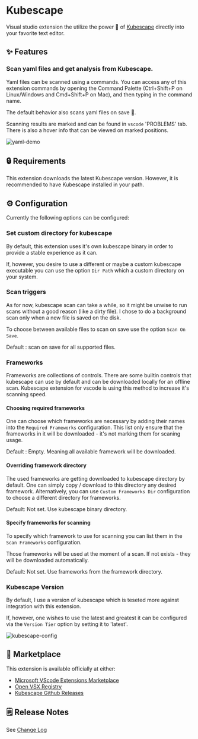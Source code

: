 # Kubescape

Visual studio extension the utilize the power 💪 of [Kubescape](https://github.com/armosec/kubescape) directly into your
favorite text editor.

## ✨ Features

### Scan yaml files and get analysis from Kubescape.

Yaml files can be scanned using a commands.
You can access any of this extension commands by opening the Command Palette (Ctrl+Shift+P on Linux/Windows and Cmd+Shift+P on Mac), and then typing in the command name.

The default behavior also scans yaml files on save 💾.

Scanning results are marked and can be found in `vscode` 'PROBLEMS' tab. There is also a hover info that can be viewed on marked positions.

![yaml-demo](./images/yaml-demo.gif)

## 🔒 Requirements

This extension downloads the latest Kubescape version.
However, it is recommended to have Kubescape installed in your path.

## ⚙️ Configuration

Currently the following options can be configured:

### Set custom directory for kubescape

By default, this extension uses it's own kubescape binary in order to provide
a stable experience as it can.

If, however, you desire to use a different or maybe a custom kubescape executable
you can use the option `Dir Path` which a custom directory on your system.

### Scan triggers

As for now, kubescape scan can take a while, so it might be unwise to run scans
without a good reason (like a dirty file). 
I chose to do a background scan only when a new file is saved on the disk.

To choose between available files to scan on save use the option `Scan On Save`.

Default : scan on save for all supported files.

### Frameworks

Frameworks are collections of controls.
There are some builtin controls that kubescape can use by default and can be
downloaded locally for an offline scan.
Kubescape extension for vscode is using this method to increase it's scanning
speed.

#### Choosing required frameworks

One can choose which frameworks are necessary by adding their names into the
`Required Frameworks` configuration. This list only ensure that the frameworks
in it will be downloaded - it's not marking them for scaning usage.

Default : Empty. Meaning all available framework will be downloaded.

#### Overriding framework directory

The used frameworks are getting downloaded to kubescape directory by default.
One can simply copy / download to this directory any desired framework.
Alternatively, you can use `Custom Frameworks Dir` configuration to choose a
different directory for frameworks.

Default: Not set. Use kubescape binary directory.

#### Specify frameworks for scanning

To specify which framework to use for scanning you can list them in the
`Scan Frameworks` configuration.

Those frameworks will be used at the moment of a scan. If not exists - they will
be downloaded automatically.

Default: Not set. Use frameworks from the framework directory.

### Kubescape Version

By default, I use a version of kubescape which is teseted more against integration
with this extension.

If, however, one wishes to use the latest and greatest it can be configured via
the `Version Tier` option by setting it to 'latest'.

![kubescape-config](./images/kubescape-config.png)

## 💼 Marketplace

This extension is available officially at either:

- [Microsoft VScode Extensions Marketplace](https://marketplace.visualstudio.com/items?itemName=kubescape.kubescape)
- [Open VSX Registry](https://open-vsx.org/extension/kubescape/kubescape)
- [Kubescape Github Releases](https://github.com/armosec/kubescape/releases)

## 🗒️ Release Notes

See [Change Log](./CHANGELOG.md)
